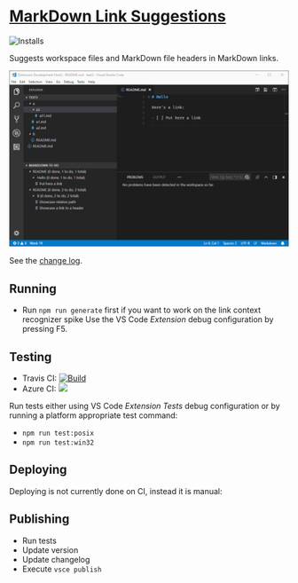 # [MarkDown Link Suggestions](https://marketplace.visualstudio.com/items?itemName=TomasHubelbauer.vscode-markdown-link-suggestions)

![Installs](https://vsmarketplacebadge.apphb.com/installs-short/TomasHubelbauer.vscode-markdown-link-suggestions.svg)

Suggests workspace files and MarkDown file headers in MarkDown links.

![Screenshot](screenshot.gif)

See the [change log](CHANGELOG.md).

## Running

- Run `npm run generate` first if you want to work on the link context recognizer spike
Use the VS Code *Extension* debug configuration by pressing F5.

## Testing

- Travis CI: [![Build](https://api.travis-ci.org/TomasHubelbauer/vscode-markdown-link-suggestions.svg?branch=master)](https://travis-ci.org/TomasHubelbauer/vscode-markdown-link-suggestions)
- Azure CI: [![](https://tomashubelbauer.visualstudio.com/VSCode/_apis/build/status/VSCode-CI)](https://tomashubelbauer.visualstudio.com/VSCode/_build/latest?definitionId=2)

Run tests either using VS Code *Extension Tests* debug configuration or by running a platform appropriate test command:

- `npm run test:posix`
- `npm run test:win32`

## Deploying

Deploying is not currently done on CI, instead it is manual:

## Publishing

- Run tests
- Update version
- Update changelog
- Execute `vsce publish`
